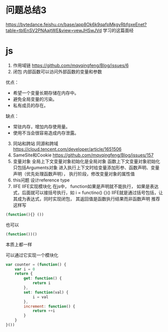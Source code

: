 # 问题总结3
https://bytedance.feishu.cn/base/app8Ok6k9qafpMkgyRbfgxeEnet?table=tblEnSV2PNAajtWE&view=vewJHSwJVd
学习的这篇面经

# js
1. 作用域链
https://github.com/mqyqingfeng/Blog/issues/6
2. 闭包
内部函数可以访问外部函数的变量和参数

优点：

- 希望一个变量长期存储在内存中。
- 避免全局变量的污染。
- 私有成员的存在。

缺点：

- 常驻内存，增加内存使用量。
- 使用不当会很容易造成内存泄露。
3. 同站和跨站 同源和跨域
https://cloud.tencent.com/developer/article/1651506
4. SameSite和Cookie
https://github.com/mqyqingfeng/Blog/issues/157
5. 变量对象
全局上下文变量对象初始化是全局对象
函数上下文变量对象初始化只包括Arguments对象
进入执行上下文时给变量添加形参、函数声明、变量声明（优先处理函数声明），
执行阶段，修改变量对象的属性值
6. this问题
设计reference type
7. IIFE
IIFE实现模块化
在js中， function如果是声明就不能执行， 如果是表达式，后面就可以接括号执行，如
i = functino() {}()
IIFE就是通过括号包括，让其成为表达式，同时实现闭包， 其返回值是函数执行结果而非函数声明
推荐这样写
```js
(function(){} ())
```
也可以
```js
(function())()
```
本质上都一样

可以通过它实现一个模块化
```js
var counter = (function() {
    var i = 0
    return {
        get: function() {
            return i
        },
        set: function(val) {
            i = val
        },
        increment: function() {
            return ++i
        }
    }
}())
```
